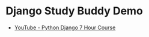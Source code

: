 # Django Study Buddy Demo

- [YouTube - Python Django 7 Hour Course](https://www.youtube.com/watch?v=PtQiiknWUcI)